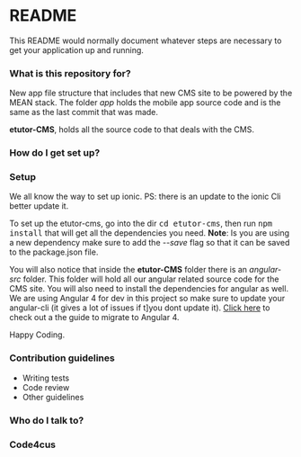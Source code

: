 # README #

This README would normally document whatever steps are necessary to get your application up and running.

### What is this repository for? ###

New app file structure that includes that new CMS site to be powered by the MEAN stack. The folder <em>app</em> holds the 
mobile app source code and is the same as the last commit that was made.

<strong>etutor-CMS</strong>, holds all the source code to that deals with the CMS.

### How do I get set up? ###
<h3>Setup</h3>
We all know the way to set up ionic. PS: there is an update to the ionic Cli better update it.

To set up the etutor-cms, go into the dir <kbd>cd etutor-cms</kbd>, then run <kbd>npm install</kbd> that will get all the
dependencies you need. <strong>Note</strong>: Is you are using a new dependency make sure to add the <em>--save</em> flag
so that it can be saved to the package.json file. 

You will also notice that inside the <strong>etutor-CMS</strong> folder there is an <em>angular-src</em> folder. This folder will
hold all our angular related source code for the CMS site. You will also need to install the dependencies for angular as well.
We are using Angular 4 for dev in this project so make sure to update your angular-cli (it gives a lot of issues if t]you dont update it).
<a href="https://github.com/angular/angular-cli/wiki/stories-1.0-update">Click here</a> to check out a the guide to migrate to Angular 4.

Happy Coding.

### Contribution guidelines ###

* Writing tests
* Code review
* Other guidelines

### Who do I talk to? ###
<h3>Code4cus</h3>
